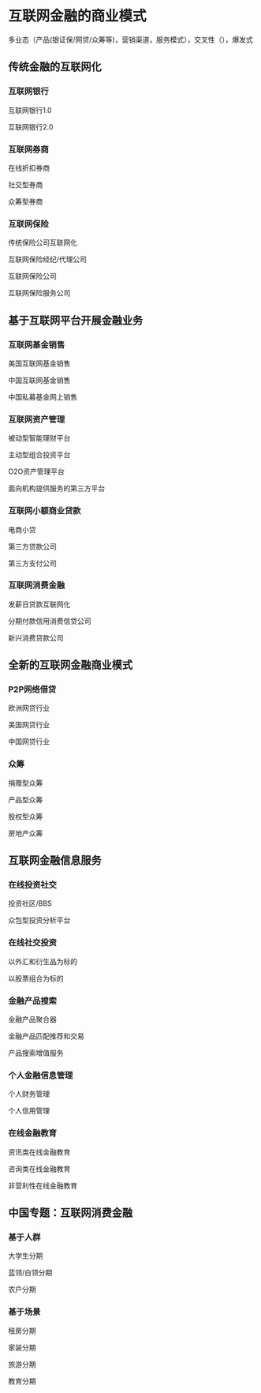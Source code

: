 # 互联网金融的商业模式

多业态（产品(银证保/网贷/众筹等)，营销渠道，服务模式），交叉性（），爆发式


## 传统金融的互联网化
### 互联网银行

互联网银行1.0



互联网银行2.0

### 互联网券商

在线折扣券商

社交型券商

众筹型券商

### 互联网保险

传统保险公司互联网化

互联网保险经纪/代理公司

互联网保险公司

互联网保险服务公司

## 基于互联网平台开展金融业务

### 互联网基金销售

美国互联网基金销售

中国互联网基金销售

中国私募基金网上销售

### 互联网资产管理

被动型智能理财平台

主动型组合投资平台

O2O资产管理平台

面向机构提供服务的第三方平台

### 互联网小额商业贷款

电商小贷

第三方贷款公司

第三方支付公司

### 互联网消费金融

发薪日贷款互联网化

分期付款信用消费信贷公司

新兴消费贷款公司

## 全新的互联网金融商业模式

### P2P网络借贷

欧洲网贷行业

美国网贷行业

中国网贷行业

### 众筹

捐赠型众筹

产品型众筹

股权型众筹

房地产众筹

## 互联网金融信息服务

### 在线投资社交

投资社区/BBS

众包型投资分析平台

### 在线社交投资

以外汇和衍生品为标的

以股票组合为标的

### 金融产品搜索

金融产品聚合器

金融产品匹配推荐和交易

产品搜索增值服务

### 个人金融信息管理

个人财务管理

个人信用管理

### 在线金融教育

资讯类在线金融教育

咨询类在线金融教育

非营利性在线金融教育


## 中国专题：互联网消费金融

### 基于人群

大学生分期

蓝领/白领分期

农户分期

### 基于场景

租房分期

家装分期

旅游分期

教育分期

